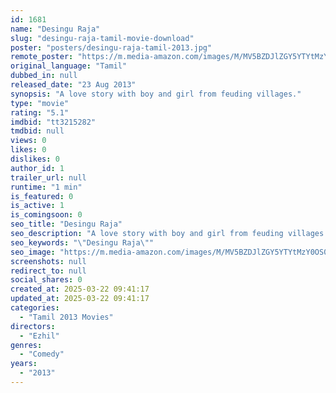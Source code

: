 ```yaml
---
id: 1681
name: "Desingu Raja"
slug: "desingu-raja-tamil-movie-download"
poster: "posters/desingu-raja-tamil-2013.jpg"
remote_poster: "https://m.media-amazon.com/images/M/MV5BZDJlZGY5YTYtMzY0OS00MDg3LTkxYjktYzhiNWJhZWVhNmI4XkEyXkFqcGc@._V1_SX300.jpg"
original_language: "Tamil"
dubbed_in: null
released_date: "23 Aug 2013"
synopsis: "A love story with boy and girl from feuding villages."
type: "movie"
rating: "5.1"
imdbid: "tt3215282"
tmdbid: null
views: 0
likes: 0
dislikes: 0
author_id: 1
trailer_url: null
runtime: "1 min"
is_featured: 0
is_active: 1
is_comingsoon: 0
seo_title: "Desingu Raja"
seo_description: "A love story with boy and girl from feuding villages."
seo_keywords: "\"Desingu Raja\""
seo_image: "https://m.media-amazon.com/images/M/MV5BZDJlZGY5YTYtMzY0OS00MDg3LTkxYjktYzhiNWJhZWVhNmI4XkEyXkFqcGc@._V1_SX300.jpg"
screenshots: null
redirect_to: null
social_shares: 0
created_at: 2025-03-22 09:41:17
updated_at: 2025-03-22 09:41:17
categories:
  - "Tamil 2013 Movies"
directors:
  - "Ezhil"
genres:
  - "Comedy"
years:
  - "2013"
---
```

